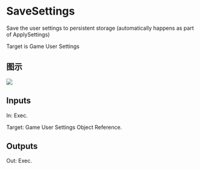# SaveSettings

Save the user settings to persistent storage (automatically happens as part of ApplySettings)

Target is Game User Settings

## 图示

![]($-20221218-20574835.png)

## Inputs

In: Exec.

Target: Game User Settings Object Reference.  

## Outputs

Out: Exec.

